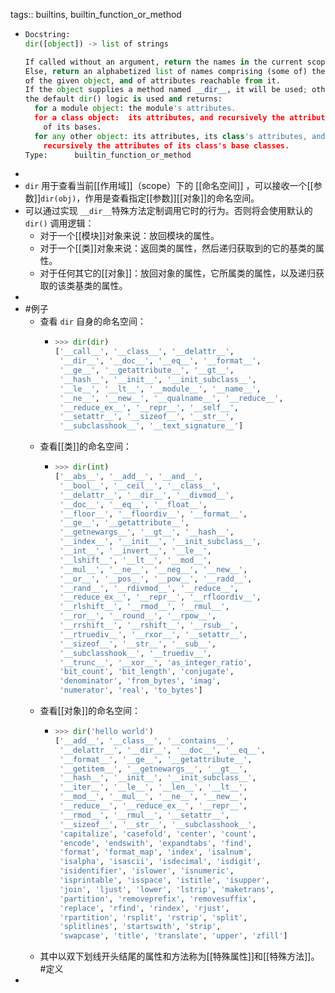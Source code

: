 tags:: builtins, builtin_function_or_method

- ```python
  Docstring:
  dir([object]) -> list of strings
  
  If called without an argument, return the names in the current scope.
  Else, return an alphabetized list of names comprising (some of) the attributes
  of the given object, and of attributes reachable from it.
  If the object supplies a method named __dir__, it will be used; otherwise
  the default dir() logic is used and returns:
    for a module object: the module's attributes.
    for a class object:  its attributes, and recursively the attributes
      of its bases.
    for any other object: its attributes, its class's attributes, and
      recursively the attributes of its class's base classes.
  Type:      builtin_function_or_method
  ```
-
- `dir` 用于查看当前[[作用域]]（scope）下的 [[命名空间]] ，可以接收一个[[参数]]`dir(obj)`，作用是查看指定[[参数]][[对象]]的命名空间。
- 可以通过实现 `__dir__`特殊方法定制调用它时的行为。否则将会使用默认的 `dir()` 调用逻辑：
	- 对于一个[[模块]]对象来说：放回模块的属性。
	- 对于一个[[类]]对象来说：返回类的属性，然后递归获取到的它的基类的属性。
	- 对于任何其它的[[对象]]：放回对象的属性，它所属类的属性，以及递归获取的该类基类的属性。
-
- #例子
	- 查看 `dir` 自身的命名空间：
		- ```python
		  >>> dir(dir)
		  ['__call__', '__class__', '__delattr__',
		   '__dir__', '__doc__', '__eq__', '__format__',
		   '__ge__', '__getattribute__', '__gt__',
		   '__hash__', '__init__', '__init_subclass__',
		   '__le__', '__lt__', '__module__', '__name__',
		   '__ne__', '__new__', '__qualname__', '__reduce__',
		   '__reduce_ex__', '__repr__', '__self__',
		   '__setattr__', '__sizeof__', '__str__',
		   '__subclasshook__', '__text_signature__']
		  ```
	- 查看[[类]]的命名空间：
		- ```python
		  >>> dir(int)
		  ['__abs__', '__add__', '__and__',
		   '__bool__', '__ceil__', '__class__',
		   '__delattr__', '__dir__', '__divmod__',
		   '__doc__', '__eq__', '__float__',
		   '__floor__', '__floordiv__', '__format__',
		   '__ge__', '__getattribute__',
		   '__getnewargs__', '__gt__', '__hash__',
		   '__index__', '__init__', '__init_subclass__',
		   '__int__', '__invert__', '__le__',
		   '__lshift__', '__lt__', '__mod__',
		   '__mul__', '__ne__', '__neg__', '__new__',
		   '__or__', '__pos__', '__pow__', '__radd__',
		   '__rand__', '__rdivmod__', '__reduce__',
		   '__reduce_ex__', '__repr__', '__rfloordiv__',
		   '__rlshift__', '__rmod__', '__rmul__',
		   '__ror__', '__round__', '__rpow__',
		   '__rrshift__', '__rshift__', '__rsub__',
		   '__rtruediv__', '__rxor__', '__setattr__',
		   '__sizeof__', '__str__', '__sub__',
		   '__subclasshook__', '__truediv__',
		   '__trunc__', '__xor__', 'as_integer_ratio',
		   'bit_count', 'bit_length', 'conjugate',
		   'denominator', 'from_bytes', 'imag',
		   'numerator', 'real', 'to_bytes']
		  ```
	- 查看[[对象]]的命名空间：
		- ```python
		  >>> dir('hello world')
		  ['__add__', '__class__', '__contains__',
		   '__delattr__', '__dir__', '__doc__', '__eq__',
		   '__format__', '__ge__', '__getattribute__',
		   '__getitem__', '__getnewargs__', '__gt__',
		   '__hash__', '__init__', '__init_subclass__',
		   '__iter__', '__le__', '__len__', '__lt__',
		   '__mod__', '__mul__', '__ne__', '__new__',
		   '__reduce__', '__reduce_ex__', '__repr__',
		   '__rmod__', '__rmul__', '__setattr__',
		   '__sizeof__', '__str__', '__subclasshook__',
		   'capitalize', 'casefold', 'center', 'count',
		   'encode', 'endswith', 'expandtabs', 'find',
		   'format', 'format_map', 'index', 'isalnum',
		   'isalpha', 'isascii', 'isdecimal', 'isdigit',
		   'isidentifier', 'islower', 'isnumeric',
		   'isprintable', 'isspace', 'istitle', 'isupper',
		   'join', 'ljust', 'lower', 'lstrip', 'maketrans',
		   'partition', 'removeprefix', 'removesuffix',
		   'replace', 'rfind', 'rindex', 'rjust',
		   'rpartition', 'rsplit', 'rstrip', 'split',
		   'splitlines', 'startswith', 'strip',
		   'swapcase', 'title', 'translate', 'upper', 'zfill']
		  ```
	- 其中以双下划线开头结尾的属性和方法称为[[特殊属性]]和[[特殊方法]]。 #定义
-
